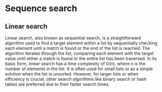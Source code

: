 # Sequence search

## Linear search

Linear search, also known as sequential search, is a straightforward algorithm used to find a target element within a list by sequentially checking each element until a match is found or the end of the list is reached. The algorithm iterates through the list, comparing each element with the target value until either a match is found or the entire list has been traversed. In its basic form, linear search has a time complexity of O(n), where n is the number of elements in the list. It is often used for small lists or as a simple solution when the list is unsorted. However, for larger lists or when efficiency is crucial, other search algorithms like binary search or hash tables are preferred due to their faster search times.
